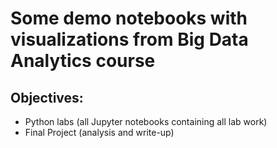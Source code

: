 # Some demo notebooks with visualizations from Big Data Analytics course

## Objectives:

* Python labs (all Jupyter notebooks containing all lab work)
* Final Project (analysis and write-up)
